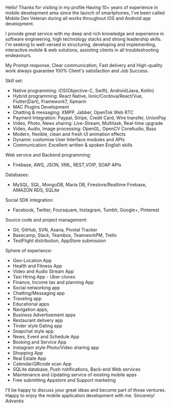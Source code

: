 Hello!
Thanks for visiting in my profile
Having 10+ years of experience in mobile development area since the launch of smartphones, I've been called Mobile Dev Veteran during all works throughout iOS and Android app development. 

I provide great service with my deep and rich knowledge and experience in software engineering, high technology stacks and strong leadership skills. 
I'm seeking to well-versed in structuring, developing and implementing, interactive mobile & web solutions, assisting clients in all troubleshooting endeavours. 

My Prompt response, Clear communication, Fast delivery and High-quality work always guarantee 100% Client's satisfaction and Job Success. 


Skill set: 
- Native programming: iOS(Objective-C, Swift), Android(Java, Kotlin) 
- Hybrid programming: React Native, Ionic/Cordova/React/Vue, Flutter(Dart), Framework7, Xamarin 
- MAC Plugins Development 
- Chatting & messaging: XMPP, Jabber, OpenTok Web RTC 
- Payment Integration: Paypal, Stripe, Credit Card, Wire transfer, UnionPay 
- Video, Photo, News sharing: Live-Stream, Multitask, Real-time upgrade 
- Video, Audio, Image processing: OpenGL, OpenCV CoreAudio, Bass 
- Modern, flexible, clean and fresh UI animation effects 
- Dynamic customise User Interface modules and APIs 
- Communication: Excellent written & spoken English skills 

Web service and Backend programming: 
- Firebase, AWS, JSON, XML, REST,VOIP, SOAP APIs 

Databases: 
- MySQL, SQL, MongoDB, Maria DB, Firestore/Realtime Firebase, AMAZON RDS, SQLite

Social SDK integration: 
- Facebook, Twitter, Foursquare, Instagram, Tumblr, Google+, Pinterest 

Source code and project management: 
- Git, GitHub, SVN, Asana, Pivotal Tracker 
- Basecamp, Slack, Teambox, TeamworkPM, Trello 
- TestFlight distribution, AppStore submission 

Sphere of experience: 
- Geo-Location App 
- Health and Fitness App 
- Video and Audio Stream App 
- Taxi Hiring App - Uber clones 
- Finance, Income tax and planning App 
- Social networking app 
- Chatting/Messaging app 
- Traveling app 
- Educational apps 
- Navigation apps, 
- Business Advertisement apps 
- Restaurant delivery app 
- Tinder style Dating app 
- Snapchat style app 
- News, Event and Schedule App 
- Booking and Service App 
- Instagram style Photo/Video sharing app 
- Shopping App 
- Real Estate App 
- Calendar/QRcode scan App 
- SQLite database, Push notifications, Back-end Web services 
- Maintenance and Updating service of existing mobile apps 
- Free submitting Appstore and Support marketing 

I'll be happy to discuss your great ideas and become part of those ventures.  Happy to enjoy the mobile application development with me.
Sincerely!
Advantis
